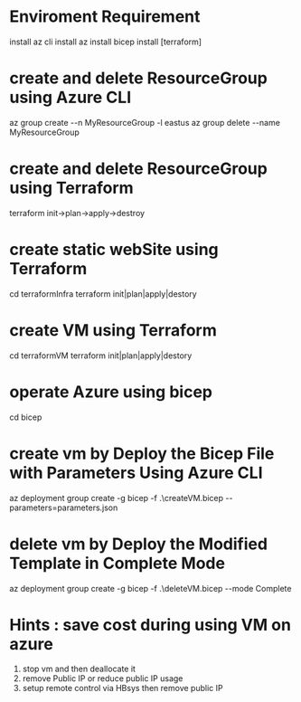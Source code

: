 # Enviroment Requirement
install az cli
install az install bicep
install [terraform]

# create and delete ResourceGroup using Azure CLI
az group create --n MyResourceGroup -l eastus 
az group delete --name MyResourceGroup

# create and delete ResourceGroup using Terraform

terraform init->plan->apply->destroy

# create static webSite using Terraform
cd terraformInfra
terraform init|plan|apply|destory

# create VM using Terraform
cd terraformVM
terraform init|plan|apply|destory

# operate Azure using bicep
cd bicep

# create vm by Deploy the Bicep File with Parameters Using Azure CLI

az deployment group create -g bicep -f .\createVM.bicep --parameters=parameters.json

# delete vm by Deploy the Modified Template in Complete Mode

az deployment group create -g bicep -f .\deleteVM.bicep --mode Complete

# Hints : save cost during using VM on azure
1. stop vm and then deallocate it
2. remove Public IP or reduce public IP usage
3. setup remote control via HBsys then remove public IP 








